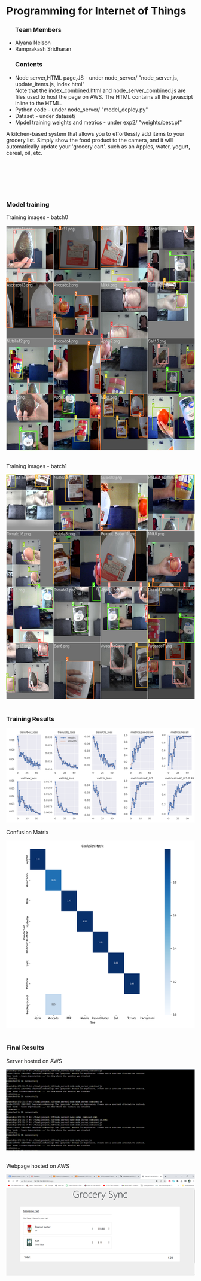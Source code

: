 <h1>Programming for Internet of Things</h1>
<ul>
  <h3>Team Members</h3>
  <li>Alyana Nelson</li>
  <li>Ramprakash Sridharan</li>
</ul>
<ul>
   <h3>Contents</h3>
<li>Node server,HTML page,JS - under node_server/ "node_server.js, update_items.js, index.html"</li>
  Note that the index_combined.html and node_server_combined.js are files used to host the page on AWS. The HTML contains all the javascipt inline to the HTML.
<li>Python code - under node_server/ "model_deploy.py"  </li>
<li>Dataset - under dataset/ </li>
<li>Mpdel training weights and metrics - under exp2/ "weights/best.pt"</li>  
</ul>

<p>A kitchen-based system that allows you to effortlessly add items to your grocery list. 
Simply show the food product to the camera, and it will automatically update your 'grocery cart'.  such as an Apples, water, yogurt,  cereal, oil, etc.
</p>
<br><br>


<br><br>
<h3>Model training</h3>
<p>Training images - batch0</p>
<img src="exp2/train_batch0.jpg" width=600 height=600><br><br>
<p>Training images - batch1</p>
<img src="exp2/train_batch1.jpg" width=600 height=600><br><br>
<h3>Training Results</h3>
<img src="exp2/results.png"><br>
<p>Confusion Matrix</p>
<img src="exp2/confusion_matrix.png" width=700 height=500><br><br>
<h3>Final Results</h3>
<p>Server hosted on AWS</p>
<img src="hosted_on_aws.png"><br><br>
<p>Webpage hosted on AWS</p>
<img src="grcery_on_AWS.png"><br><br>
